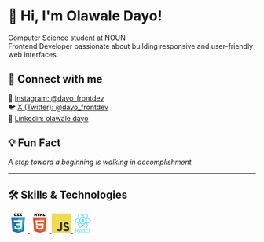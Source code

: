 # 👋 Hi, I'm Olawale Dayo!

Computer Science student at NOUN  
Frontend Developer passionate about building responsive and user-friendly web interfaces.

## 🧭 Connect with me  
📸 [Instagram: @dayo_frontdev](https://instagram.com/dayo_frontdev)  
🐦 [X (Twitter): @dayo_frontdev](https://x.com/dayo_frontdev)<br>
🔗 [Linkedin: olawale dayo](http://linkedin.com/in/olawale-dayo-201919368)

## 💡 Fun Fact  
*A step toward a beginning is walking in accomplishment.*

---

## 🛠️ Skills & Technologies
<p align="left"> <a href="https://www.w3schools.com/css/" target="_blank" rel="noreferrer"> <img src="https://raw.githubusercontent.com/devicons/devicon/master/icons/css3/css3-original-wordmark.svg" alt="css3" width="40" height="40"/> </a> <a href="https://www.w3.org/html/" target="_blank" rel="noreferrer"> <img src="https://raw.githubusercontent.com/devicons/devicon/master/icons/html5/html5-original-wordmark.svg" alt="html5" width="40" height="40"/> </a> <a href="https://developer.mozilla.org/en-US/docs/Web/JavaScript" target="_blank" rel="noreferrer"> <img src="https://raw.githubusercontent.com/devicons/devicon/master/icons/javascript/javascript-original.svg" alt="javascript" width="40" height="40"/> </a> <a href="https://reactjs.org/" target="_blank" rel="noreferrer"> <img src="https://raw.githubusercontent.com/devicons/devicon/master/icons/react/react-original-wordmark.svg" alt="react" width="40" height="40"/> </a> </p>

